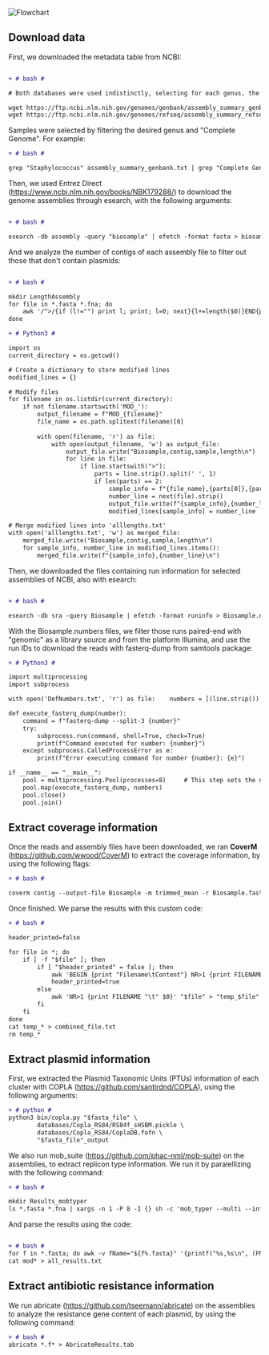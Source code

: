 
![Flowchart](https://github.com/PaulaRamiro/NpAUREO/assets/152322543/e74a9909-d6ef-4e2a-93fb-77ade576219a)


## **Download data** 

First, we downloaded the metadata table from NCBI:

```diff

+ # bash #

# Both databases were used indistinctly, selecting for each genus, the one that contained most samples of our interest

wget https://ftp.ncbi.nlm.nih.gov/genomes/genbank/assembly_summary_genbank.txt 
wget https://ftp.ncbi.nlm.nih.gov/genomes/refseq/assembly_summary_refseq.txt

```
Samples were selected by filtering the desired genus and "Complete Genome". For example:

```diff
+ # bash #

grep "Staphylococcus" assembly_summary_genbank.txt | grep "Complete Genome" > data_staphylococcus.txt
```

Then, we used Entrez Direct (https://www.ncbi.nlm.nih.gov/books/NBK179288/) to download the genome assemblies through esearch, with the following arguments:

```diff

+ # bash #

esearch -db assembly -query "biosample" | efetch -format fasta > biosample.fasta

```
And we analyze the number of contigs of each assembly file to filter out those that don't contain plasmids:


```diff

+ # bash #

mkdir LengthAssembly
for file in *.fasta *.fna; do
    awk '/^>/{if (l!="") print l; print; l=0; next}{l+=length($0)}END{print l}' "$file" > "LengthAssembly/$(basename -- "$file" .fna)"
done

+ # Python3 #

import os
current_directory = os.getcwd()

# Create a dictionary to store modified lines
modified_lines = {}

# Modify files
for filename in os.listdir(current_directory):
    if not filename.startswith('MOD_'):
        output_filename = f"MOD_{filename}"
        file_name = os.path.splitext(filename)[0]
        
        with open(filename, 'r') as file:
            with open(output_filename, 'w') as output_file:
                output_file.write("Biosample,contig,sample,length\n")
                for line in file:
                    if line.startswith(">"):
                        parts = line.strip().split(' ', 1)
                        if len(parts) == 2:
                            sample_info = f"{file_name},{parts[0]},{parts[1].rstrip()}"
                            number_line = next(file).strip()
                            output_file.write(f"{sample_info},{number_line}\n")
                            modified_lines[sample_info] = number_line

# Merge modified lines into 'alllengths.txt'
with open('alllengths.txt', 'w') as merged_file:
    merged_file.write("Biosample,contig,sample,length\n")
    for sample_info, number_line in modified_lines.items():
        merged_file.write(f"{sample_info},{number_line}\n")
```

Then, we downloaded the files containing run information for selected assemblies of NCBI, also with esearch: 

```diff

+ # bash #

esearch -db sra -query Biosample | efetch -format runinfo > Biosample.numbers
```

With the Biosample.numbers files, we filter those runs paired-end with "genomic" as a library source and from the platform Illumina, and use the run IDs to download the reads with fasterq-dump from samtools package:

```diff
+ # Python3 #

import multiprocessing
import subprocess

with open('DefNumbers.txt', 'r') as file:    numbers = [(line.strip()) for line in file if line.strip()]

def execute_fasterq_dump(number):
    command = f"fasterq-dump --split-3 {number}"
    try:
        subprocess.run(command, shell=True, check=True)
        print(f"Command executed for number: {number}")
    except subprocess.CalledProcessError as e:
        print(f"Error executing command for number {number}: {e}")

if __name__ == "__main__":
    pool = multiprocessing.Pool(processes=8)     # This step sets the number of cores to be used to parallelize, in this case, 8. Tune this to fit your machine.
    pool.map(execute_fasterq_dump, numbers)
    pool.close()
    pool.join()

```

## **Extract coverage information** 


Once the reads and assembly files have been downloaded, we ran **CoverM** (https://github.com/wwood/CoverM) to extract the coverage information, by using the following flags:

```diff
+ # bash #

coverm contig --output-file Biosample -m trimmed_mean -r Biosample.fasta -1 reads_1.fastq -2 reads_2.fastq

```

Once finished. We parse the results with this custom code:

```diff
+ # bash #

header_printed=false

for file in *; do
    if [ -f "$file" ]; then
        if [ "$header_printed" = false ]; then
            awk 'BEGIN {print "Filename\tContent"} NR>1 {print FILENAME "\t" $0}' "$file" > "temp_$file"
            header_printed=true
        else
            awk 'NR>1 {print FILENAME "\t" $0}' "$file" > "temp_$file"
        fi
    fi
done
cat temp_* > combined_file.txt
rm temp_*
```


## **Extract plasmid information** 

First, we extracted the Plasmid Taxonomic Units (PTUs) information of each cluster with COPLA (https://github.com/santirdnd/COPLA), using the following arguments: 

```diff
+ # python #
python3 bin/copla.py "$fasta_file" \
        databases/Copla_RS84/RS84f_sHSBM.pickle \
        databases/Copla_RS84/CoplaDB.fofn \
        "$fasta_file"_output

```

We also run mob_suite (https://github.com/phac-nml/mob-suite) on the assemblies, to extract replicon type information. We run it by paralellizing with the following command:

```diff
+ # bash #

mkdir Results_mobtyper
ls *.fasta *.fna | xargs -n 1 -P 8 -I {} sh -c 'mob_typer --multi --infile "{}" --out_file "Results_mobtyper/{}"'

```
And parse the results using the code:

```diff

+ # bash #
for f in *.fasta; do awk -v fName="${f%.fasta}" '{printf("%s,%s\n", (FNR==1 ? "filename" : fName), $0)}' "$f" > mod"$f"; done
cat mod* > all_results.txt

```

## **Extract antibiotic resistance information** 

We run abricate (https://github.com/tseemann/abricate) on the assemblies to analyze the resistance gene content of each plasmid, by using  the following command:

```diff
+ # bash #
abricate *.f* > AbricateResults.tab

```

